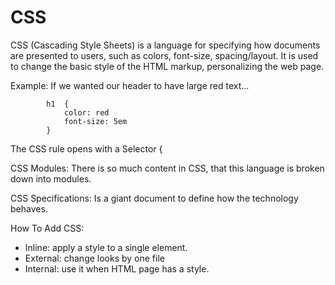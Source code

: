 # CSS

CSS (Cascading Style Sheets) is a language for specifying how documents are presented to users, such as colors, font-size, spacing/layout. It is used to change the basic style of the HTML markup, personalizing the web page.

Example:    If we wanted our header to have large red text...
            
            h1  {
                color: red
                font-size: 5em
            }

The CSS rule opens with a Selector {

CSS Modules: There is so much content in CSS, that this language is broken down into modules.

CSS Specifications: Is a giant document to define how the technology behaves.

How To Add CSS:
- Inline: apply a style to a single element.
- External: change looks by one file
- Internal: use it when HTML page has a style.